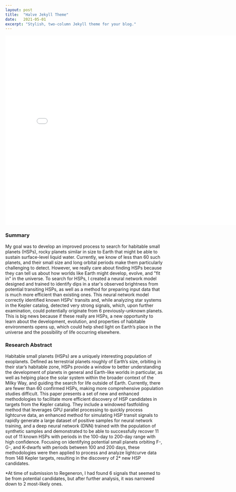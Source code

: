 ```yaml
---
layout: post
title:  "Halve Jekyll Theme"
date:   2021-05-01
excerpt: "Stylish, two-column Jekyll theme for your blog."
---
```


<embed src="{{ site.url }}/Detecting_HSPs.pdf" width="800" height="600" frameborder="0" allowfullscreen>

### Summary

My goal was to develop an improved process to search for habitable small planets (HSPs), rocky planets similar in size to Earth that might be able to sustain surface-level liquid water. Currently, we know of less than 60 such planets, and their small size and long orbital periods make them particularly challenging to detect. However, we really care about finding HSPs because they can tell us about how worlds like Earth might develop, evolve, and "fit in" in the universe. To search for HSPs, I created a neural network model designed and trained to identify dips in a star's observed brightness from potential transiting HSPs, as well as a method for preparing input data that is much more efficient than existing ones. This neural network model correctly identified known HSPs' transits and, while analyzing star systems in the Kepler catalog, detected very strong signals, which, upon further examination, could potentially originate from 6 previously-unknown planets. This is big news because if these really are HSPs, a new opportunity to learn about the development, evolution, and properties of habitable environments opens up, which could help shed light on Earth’s place in the universe and the possibility of life occurring elsewhere.

### Research Abstract

Habitable small planets (HSPs) are a uniquely interesting population of exoplanets. Defined as terrestrial planets roughly of Earth’s size, orbiting in their star’s habitable zone, HSPs provide a window to better understanding the development of planets in general and Earth-like worlds in particular, as well as helping place the solar system within the broader context of the Milky Way, and guiding the search for life outside of Earth. Currently, there are fewer than 60 confirmed HSPs, making more comprehensive population studies difficult. This paper presents a set of new and enhanced methodologies to facilitate more efficient discovery of HSP candidates in targets from the Kepler catalog. They include a windowed fastfolding method that leverages GPU parallel processing to quickly process lightcurve data, an enhanced method for simulating HSP transit signals to rapidly generate a large dataset of positive samples for neural network training, and a deep neural network (DNN) trained with the population of synthetic samples and demonstrated to be able to successfully recover 11 out of 11 known HSPs with periods in the 100-day to 200-day range with high confidence. Focusing on identifying potential small planets orbiting F-, G-, and K-dwarfs with periods between 100 and 200 days, these methodologies were then applied to process and analyze lightcurve data from 148 Kepler targets, resulting in the discovery of 2* new HSP candidates.

*At time of submission to Regeneron, I had found 6 signals that seemed to be from potential candidates, but after further analysis, it was narrowed down to 2 most-likely ones. 